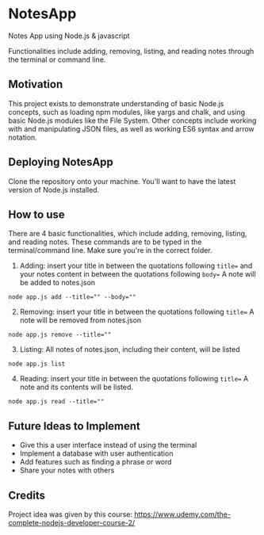 # NotesApp
Notes App using Node.js &amp; javascript

Functionalities include adding, removing, listing, and reading notes through the terminal or command line.

## Motivation
This project exists to demonstrate understanding of basic Node.js concepts, such as loading npm modules, like yargs and chalk, and using basic Node.js modules like the File System. Other concepts include working with and manipulating JSON files, as well as working ES6 syntax and arrow notation.

## Deploying NotesApp
Clone the repository onto your machine. You'll want to have the latest version of Node.js installed.

## How to use
There are 4 basic functionalities, which include adding, removing, listing, and reading notes. These commands are to be typed in the terminal/command line. Make sure you're in the correct folder.

1. Adding: insert your title in between the quotations following `title=` and your notes content in between the quotations following `body=`
A note will be added to notes.json
```
node app.js add --title="" --body=""
```

2. Removing: insert your title in between the quotations following `title=`
A note will be removed from notes.json
```
node app.js remove --title=""
```

3. Listing:
All notes of notes.json, including their content, will be listed
```
node app.js list
```

4. Reading: insert your title in between the quotations following `title=`
A note and its contents will be listed.
```
node app.js read --title=""
```

## Future Ideas to Implement
* Give this a user interface instead of using the terminal
* Implement a database with user authentication
* Add features such as finding a phrase or word 
* Share your notes with others

## Credits
Project idea was given by this course: https://www.udemy.com/the-complete-nodejs-developer-course-2/
